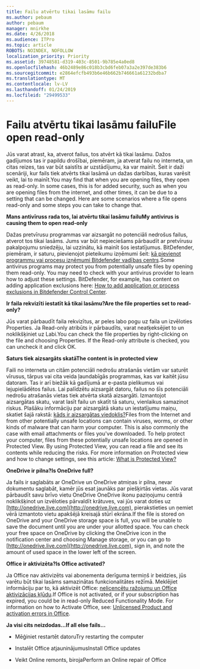```yaml
---
title: Failu atvērtu tikai lasāmu failu
ms.author: pebaum
author: pebaum
manager: mnirkhe
ms.date: 4/26/2018
ms.audience: ITPro
ms.topic: article
ROBOTS: NOINDEX, NOFOLLOW
localization_priority: Priority
ms.assetid: 39748581-d319-403c-8501-9b785e4a0ed8
ms.openlocfilehash: 46b2489e86c018b3cbd6feb07a3a2e397de383b6
ms.sourcegitcommit: e2864efcfb493b6e46b662b746661a61232bdba7
ms.translationtype: MT
ms.contentlocale: lv-LV
ms.lasthandoff: 01/24/2019
ms.locfileid: "29499533"
---
```

# <a name="file-open-read-only"></a><span data-ttu-id="52720-102">Failu atvērtu tikai lasāmu failu</span><span class="sxs-lookup"><span data-stu-id="52720-102">File open read-only</span></span>

<span data-ttu-id="52720-p101">Jūs varat atrast, ka, atverot failus, tos atvērt kā tikai lasāmu. Dažos gadījumos tas ir papildu drošībai, piemēram, ja atverat failu no interneta, un citas reizes, tas var būt saistīts ar uzstādījumu, ka var mainīt. Šeit ir daži scenāriji, kur fails tiek atvērts tikai lasāmā un dažas darbības, kuras varēsit veikt, lai to mainīt.</span><span class="sxs-lookup"><span data-stu-id="52720-p101">You may find that when you are opening files, they open as read-only. In some cases, this is for added security, such as when you are opening files from the internet, and other times, it can be due to a setting that can be changed. Here are some scenarios where a file opens read-only and some steps you can take to change that.</span></span>
  
 <span data-ttu-id="52720-106">**Mans antivīruss rada tos, lai atvērtu tikai lasāmu failu**</span><span class="sxs-lookup"><span data-stu-id="52720-106">**My antivirus is causing them to open read-only**</span></span>
  
<span data-ttu-id="52720-p102">Dažas pretvīrusu programmas var aizsargāt no potenciāli nedrošus failus, atverot tos tikai lasāms. Jums var būt nepieciešams pārbaudīt ar pretvīrusu pakalpojumu sniedzēju, lai uzzinātu, kā mainīt šos iestatījumus. BitDefender, piemēram, ir saturu, pievienojot pieteikumu izņēmumi šeit: [kā pievienot programmu vai procesu izņēmumi Bitdefender vadības centrs](https://www.bitdefender.com/support/how-to-add-application-or-process-exclusions-in-bitdefender-control-center-1119.mdl).</span><span class="sxs-lookup"><span data-stu-id="52720-p102">Some antivirus programs may protect you from potentially unsafe files by opening them read-only. You may need to check with your antivirus provider to learn how to adjust these settings. BitDefender, for example, has content on adding application exclusions here: [How to add application or process exclusions in Bitdefender Control Center](https://www.bitdefender.com/support/how-to-add-application-or-process-exclusions-in-bitdefender-control-center-1119.mdl).</span></span>
  
 <span data-ttu-id="52720-110">**Ir faila rekvizīti iestatīt kā tikai lasāmu?**</span><span class="sxs-lookup"><span data-stu-id="52720-110">**Are the file properties set to read-only?**</span></span>
  
<span data-ttu-id="52720-p103">Jūs varat pārbaudīt faila rekvizītus, ar peles labo pogu uz faila un izvēloties Properties. Ja Read-only atribūts ir pārbaudīts, varat neatķeksējiet to un noklikšķiniet uz Labi.</span><span class="sxs-lookup"><span data-stu-id="52720-p103">You can check the file properties by right-clicking on the file and choosing Properties. If the Read-only attribute is checked, you can uncheck it and click OK.</span></span>
  
 <span data-ttu-id="52720-113">**Saturs tiek aizsargāts skatā**</span><span class="sxs-lookup"><span data-stu-id="52720-113">**The content is in protected view**</span></span>
  
<span data-ttu-id="52720-p104">Faili no interneta un citām potenciāli nedrošu atrašanās vietām var saturēt vīrusus, tārpus vai cita veida ļaundabīgās programmas, kas var kaitēt jūsu datoram. Tas ir arī biežāk kā gadījumā ar e-pasta pielikumus vai lejupielādētos failus. Lai palīdzētu aizsargāt datoru, failus no šīs potenciāli nedrošu atrašanās vietas tiek atvērta skatā aizsargāti. Izmantojot aizsargātas skatu, varat lasīt failu un skatīt tā saturu, vienlaikus samazinot riskus. Plašāku informāciju par aizsargātā skatu un iestatījumu maiņu, skatiet šajā rakstā: [kāds ir aizsargātas viedoklis?](https://support.office.com/en-us/article/d6f09ac7-e6b9-4495-8e43-2bbcdbcb6653)</span><span class="sxs-lookup"><span data-stu-id="52720-p104">Files from the Internet and from other potentially unsafe locations can contain viruses, worms, or other kinds of malware that can harm your computer. This is also commonly the case with email attachments or files you've downloaded. To help protect your computer, files from these potentially unsafe locations are opened in Protected View. By using Protected View, you can read a file and see its contents while reducing the risks. For more information on Protected view and how to change settings, see this article: [What is Protected View?](https://support.office.com/en-us/article/d6f09ac7-e6b9-4495-8e43-2bbcdbcb6653)</span></span>
  
 <span data-ttu-id="52720-119">**OneDrive ir pilna?**</span><span class="sxs-lookup"><span data-stu-id="52720-119">**Is OneDrive full?**</span></span>
  
<span data-ttu-id="52720-p105">Ja fails ir saglabāts ar OneDrive un OneDrive atmiņas ir pilna, nevar dokumentu saglabāt, kamēr jūs esat jaunāks par piešķirtās vietas. Jūs varat pārbaudīt savu brīvo vietu OneDrive OneDrive ikonu paziņojumu centrā noklikšķinot un izvēloties pārvaldīt krātuves, vai jūs varat doties uz [http://onedrive.live.com](http://onedrive.live.com), pierakstieties un ņemiet vērā izmantoto vietu apakšējā kreisajā stūrī ekrāna.</span><span class="sxs-lookup"><span data-stu-id="52720-p105">If the file is stored on OneDrive and your OneDrive storage space is full, you will be unable to save the document until you are under your allotted space. You can check your free space on OneDrive by clicking the OneDrive icon in the notification center and choosing Manage storage, or you can go to [http://onedrive.live.com](http://onedrive.live.com), sign in, and note the amount of used space in the lower left of the screen.</span></span>
  
 <span data-ttu-id="52720-122">**Office ir aktivizēta?**</span><span class="sxs-lookup"><span data-stu-id="52720-122">**Is Office activated?**</span></span>
  
<span data-ttu-id="52720-p106">Ja Office nav aktivizēts vai abonementa derīguma termiņš ir beidzies, jūs varētu būt tikai lasāms samazinātas funkcionalitātes režīmā. Meklējiet informāciju par to, kā aktivizēt Office: [nelicencētu ražojumu un Office aktivizācijas kļūdu](https://support.office.com/en-us/article/0d23d3c0-c19c-4b2f-9845-5344fedc4380).</span><span class="sxs-lookup"><span data-stu-id="52720-p106">If Office is not activated, or if your subscription has expired, you could be in read-only Reduced Functionality Mode. For information on how to Activate Office, see: [Unlicensed Product and activation errors in Office](https://support.office.com/en-us/article/0d23d3c0-c19c-4b2f-9845-5344fedc4380).</span></span>
  
 <span data-ttu-id="52720-125">**Ja visi cits neizdodas...**</span><span class="sxs-lookup"><span data-stu-id="52720-125">**If all else fails...**</span></span>
  
- <span data-ttu-id="52720-126">Mēģiniet restartēt datoru</span><span class="sxs-lookup"><span data-stu-id="52720-126">Try restarting the computer</span></span>
    
- <span data-ttu-id="52720-127">Instalēt Office atjauninājumus</span><span class="sxs-lookup"><span data-stu-id="52720-127">Install Office updates</span></span>
    
- <span data-ttu-id="52720-128">Veikt Online remonts, biroja</span><span class="sxs-lookup"><span data-stu-id="52720-128">Perform an Online repair of Office</span></span>
    


